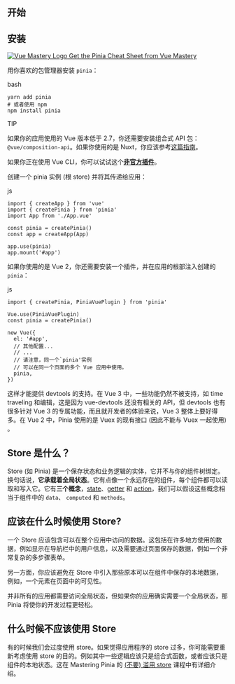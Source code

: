 ## 开始 [](#开始)

## 安装 [](#installation)

 [![Vue Mastery Logo](https://firebasestorage.googleapis.com/v0/b/vue-mastery.appspot.com/o/flamelink%2Fmedia%2Fvue-mastery-logo-small.png?alt=media&token=941fcc3a-2b6f-40e9-b4c8-56b3890da108) Get the Pinia Cheat Sheet from Vue Mastery](https://www.vuemastery.com/pinia?coupon=PINIA-DOCS&via=eduardo)

用你喜欢的包管理器安装 `pinia`：

bash

```
yarn add pinia
# 或者使用 npm
npm install pinia
```

TIP

如果你的应用使用的 Vue 版本低于 2.7，你还需要安装组合式 API 包：`@vue/composition-api`。如果你使用的是 Nuxt，你应该参考[这篇指南](https://pinia.vuejs.org/ssr/nuxt.html)。

如果你正在使用 Vue CLI，你可以试试这个[**非官方插件**](https://github.com/wobsoriano/vue-cli-plugin-pinia)。

创建一个 pinia 实例 (根 store) 并将其传递给应用：

js

```
import { createApp } from 'vue'
import { createPinia } from 'pinia'
import App from './App.vue'

const pinia = createPinia()
const app = createApp(App)

app.use(pinia)
app.mount('#app')
```

如果你使用的是 Vue 2，你还需要安装一个插件，并在应用的根部注入创建的 `pinia`：

js

```
import { createPinia, PiniaVuePlugin } from 'pinia'

Vue.use(PiniaVuePlugin)
const pinia = createPinia()

new Vue({
  el: '#app',
  // 其他配置...
  // ...
  // 请注意，同一个`pinia'实例
  // 可以在同一个页面的多个 Vue 应用中使用。
  pinia,
})
```

这样才能提供 devtools 的支持。在 Vue 3 中，一些功能仍然不被支持，如 time traveling 和编辑，这是因为 vue-devtools 还没有相关的 API，但 devtools 也有很多针对 Vue 3 的专属功能，而且就开发者的体验来说，Vue 3 整体上要好得多。在 Vue 2 中，Pinia 使用的是 Vuex 的现有接口 (因此不能与 Vuex 一起使用) 。

## Store 是什么？ [](#what-is-a-store)

Store (如 Pinia) 是一个保存状态和业务逻辑的实体，它并不与你的组件树绑定。换句话说，**它承载着全局状态**。它有点像一个永远存在的组件，每个组件都可以读取和写入它。它有**三个概念**，[state](https://pinia.vuejs.org/zh/core-concepts/state.html)、[getter](https://pinia.vuejs.org/zh/core-concepts/getters.html) 和 [action](https://pinia.vuejs.org/zh/core-concepts/actions.html)，我们可以假设这些概念相当于组件中的 `data`、 `computed` 和 `methods`。

## 应该在什么时候使用 Store? [](#when-should-i-use-a-store)

一个 Store 应该包含可以在整个应用中访问的数据。这包括在许多地方使用的数据，例如显示在导航栏中的用户信息，以及需要通过页面保存的数据，例如一个非常复杂的多步骤表单。

另一方面，你应该避免在 Store 中引入那些原本可以在组件中保存的本地数据，例如，一个元素在页面中的可见性。

并非所有的应用都需要访问全局状态，但如果你的应用确实需要一个全局状态，那 Pinia 将使你的开发过程更轻松。

## 什么时候**不**应该使用 Store [](#什么时候不应该使用-Store)

有的时候我们会过度使用 store。如果觉得应用程序的 store 过多，你可能需要重新考虑使用 store 的目的。例如其中一些逻辑应该只是组合式函数，或者应该只是组件的本地状态。这在 Mastering Pinia 的 [(不要) 滥用 store](https://masteringpinia.com/lessons/not-overusing-stores) 课程中有详细介绍。